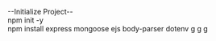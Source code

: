 --Initialize Project-- <br>
npm init -y <br>
npm install express mongoose ejs body-parser dotenv
g
g
g
